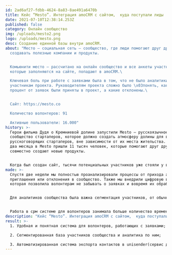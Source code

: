 ```yaml
---
id: 2ad6af27-fdbb-4624-8a83-8ae491a6470b
title: Кейс “Mesto”. Интеграция amoCRM с сайтом,  куда поступали лиды
date: 2021-07-10T12:38:14.253Z
published: false
category: Онлайн сообщество
img: /uploads/mesto2.png
logo: /uploads/mesto.png
desc: Создание единной базы внутри amoCRM.
about: "Место — социальная сеть — сообщество, где люди помогают друг другу
  создавать полезные компании и продукты.


  Комьюнити место — рассчитано на онлайн сообщество и все анкеты участников,
  которые заполняются на сайте, попадают в amoCRM.\ 

  Ключевая боль при работе с заявками была в том, что не было аналитики по
  участникам проекта. Руководителям проекта сложно было \x03понять, какой
  процент от заявок были приняты в проект, а какие отклонены.\ 


  Сайт: https://mesto.co

  Количество волонтеров: 91

  Активные пользователи: 16.000"
history: >-
  Герои фильма Дудя о Кремниевой долине запустили Mesto — русскоязычное
  сообщество стартаперов, которое должно создать атмосферу долины для всех
  русскоговорящих стартаперов, вне зависимости от их места жительства. За первые
  два месяца в Mesto пришли 11 тысяч человек, которые помогают друг другу и
  совместно создают новые продукты.


  Когда был создан сайт, тысячи потенциальных участников уже стояли у виртуальных дверей, а у основателей не было даже площадки. Они за ночь сделали простой сайт и стали собирать заявки; за первые сутки их набралось 10 тысяч.
made: >-
  Спустя две недели мы полностью проанализировали процессы от прихода анкеты до
  приглашения или отклонения в сообщество. Также мы внедрили цифровую воронку,
  которая позволила волонтерам не забывать о заявках и вовремя их обрабатывать. 


  Для аналитиков сообщества была важна сегментация участников, от обычных школьников/студентов/предпринимателей до инвесторов. Мы поработали с сегментацией аудитории — это позволило определить какие участники уходят в отказ. 


  Работа в срм системе для волонтеров занимала больше количество времени, они не успевали обрабатывать заявки достаточно быстро, что оборачивалось длительным временем ответа для претендента в участники #Место. Благодаря автоматическим задачам, волонтёры начали планировать своё рабочее время и обрабатывать большее количество заявок, а также планировать своё время. Теперь, заходя в amoCRM, волонтёры видят количество заявок, которые нужно обработать.
description: "Кейс “Mesto”. Интеграция amoCRM с сайтом,  куда поступали лиды "
result: >-
  1. Удобная и понятная система для волонтеров, работающих с заявками;

  2. Сегментированная база участников сообщества и аналитика по ним;

  3. Автоматизированная система экспорта контактов в unisender(сервис для рассылок) по определенным параметрам.
---
```

